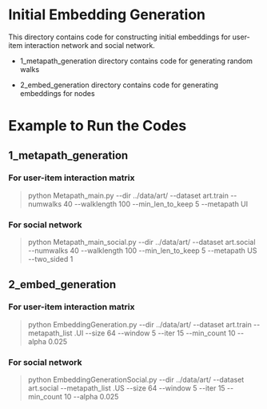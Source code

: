 # Initial Embedding Generation

This directory contains code for constructing initial embeddings for user-item interaction network and social network.

- 1_metapath_generation directory contains code for generating random walks

- 2_embed_generation directory contains code for generating embeddings for nodes

# Example to Run the Codes

## 1_metapath_generation

### For user-item interaction matrix

> python Metapath_main.py --dir ../data/art/ --dataset art.train --numwalks 40 --walklength 100 --min_len_to_keep 5 --metapath UI

### For social network
 
> python Metapath_main_social.py --dir ../data/art/ --dataset art.social --numwalks 40 --walklength 100 --min_len_to_keep 5 --metapath US --two_sided 1

## 2_embed_generation

### For user-item interaction matrix

> python EmbeddingGeneration.py --dir ../data/art/ --dataset art.train --metapath_list .UI --size 64 --window 5 --iter 15 --min_count 10 --alpha 0.025
    
### For social network
 
> python EmbeddingGenerationSocial.py --dir ../data/art/ --dataset art.social --metapath_list .US --size 64 --window 5 --iter 15 --min_count 10 --alpha 0.025

